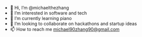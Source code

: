- 👋 Hi, I’m @michaelthezhang
- 👀 I’m interested in software and tech
- 🌱 I’m currently learning piano
- 💞️ I’m looking to collaborate on hackathons and startup ideas
- 📫 How to reach me michael90zhang90@gmail.com

<!---
michaelthezhang/michaelthezhang is a ✨ special ✨ repository because its `README.md` (this file) appears on your GitHub profile.
You can click the Preview link to take a look at your changes.
--->
